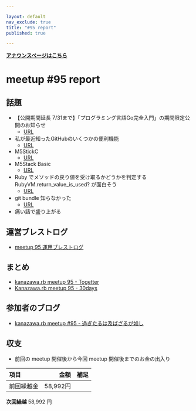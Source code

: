 ```yaml
---

layout: default
nav_exclude: true
title: "#95 report"
published: true

---
```


<div style="text-align: left;"><a href="/95/"><strong>アナウンスページはこちら</strong></a></div>

# meetup #95 report

## 話題

* 【公開期間延長 7/31まで】「プログラミング言語Go完全入門」の期間限定公開のお知らせ
  + [URL](https://tech.mercari.com/entry/2020/03/17/120137)
* 私が最近知ったGitHubのいくつかの便利機能
  + [URL](https://www.blogaomu.com/entry/github-useful-features)
* M5StickC
  + [URL](https://www.switch-science.com/catalog/5517/)
* M5Stack Basic
  + [URL](https://www.switch-science.com/catalog/3647/)
* Ruby でメソッドの戻り値を受け取るかどうかを判定する RubyVM.return_value_is_used? が面白そう
  + [URL](https://secret-garden.hatenablog.com/entry/2020/07/02/022231)
* git bundle 知らなかった
  + [URL](https://git-scm.com/book/ja/v2/Git-%E3%81%AE%E3%81%95%E3%81%BE%E3%81%96%E3%81%BE%E3%81%AA%E3%83%84%E3%83%BC%E3%83%AB-%E3%83%90%E3%83%B3%E3%83%89%E3%83%AB%E3%83%95%E3%82%A1%E3%82%A4%E3%83%AB%E3%81%AE%E4%BD%9C%E6%88%90)
* 痛い話で盛り上がる

## 運営ブレストログ

* [meetup 95 運用ブレストログ](https://github.com/kanazawarb/meetup/wiki/meetup-95-%E9%81%8B%E7%94%A8%E3%83%96%E3%83%AC%E3%82%B9%E3%83%88%E3%83%AD%E3%82%B0)

## まとめ

<!-- Togetter, 30days のリンクをいれる -->

* [kanazawa.rb meetup 95 - Togetter](https://togetter.com/li/1561647)
* [Kanazawa.rb meetup 95 - 30days](https://30d.jp/kzrb/85)

## 参加者のブログ

* [kanazawa\.rb meetup \#95 \- 過ぎたるは及ばざるが如し](https://www.aligatame.net/entry/2020/07/22/130000)

## 収支

* 前回の meetup 開催後から今回 meetup 開催後までのお金の出入り

|項目                           |金額         |補足                                               |
|:------------------------------|------------:|:--------------------------------------------------|
| 前回繰越金                    |    58,992円 |                                                   |

**次回繰越**  58,992 円